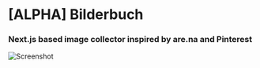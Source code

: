 # [ALPHA] Bilderbuch
### Next.js based image collector inspired by are.na and Pinterest

![Screenshot](screenshot.png)
